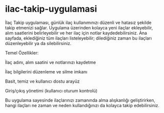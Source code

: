 # ilac-takip-uygulamasi
İlaç Takip uygulaması, günlük ilaç kullanımınızı düzenli ve hatasız şekilde takip etmenizi sağlar. Uygulama üzerinden kolayca yeni ilaçlar ekleyebilir, alım saatlerini belirleyebilir ve her ilaç için notlar kaydedebilirsiniz. Ana sayfada, eklediğiniz tüm ilaçları listeleyebilir; dilediğiniz zaman bu ilaçları düzenleyebilir ya da silebilirsiniz.

Temel Özellikler:

İlaç adını, alım saatini ve notlarınızı kaydetme

İlaç bilgilerini düzenleme ve silme imkanı

Basit, temiz ve kullanıcı dostu arayüz

Giriş/çıkış yönetimi (kullanıcı oturum kontrolü)

Bu uygulama sayesinde ilaçlarınızı zamanında alma alışkanlığı geliştirirken, hangi ilaçları ne zaman ve neden kullandığınızı da kolayca takip edebilirsiniz.
